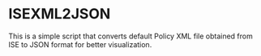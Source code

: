 # ISEXML2JSON
This is a simple script that converts default Policy XML file obtained from ISE to JSON format for better visualization.
